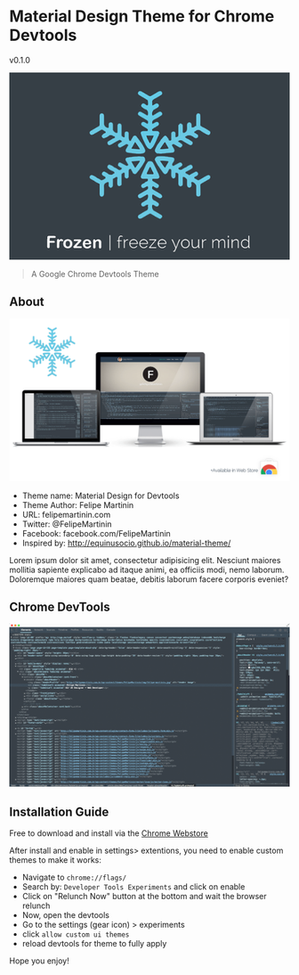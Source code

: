 # Material Design Theme for Chrome Devtools
v0.1.0

![Frozen](https://raw.githubusercontent.com/FelipeMartinin/frozen/master/images/Frozen-Logo.png)

> A Google Chrome Devtools Theme



## About

![Frozen Screen](https://raw.githubusercontent.com/FelipeMartinin/frozen/master/images/frozen-screen.png)

* Theme name: Material Design for Devtools
* Theme Author: Felipe Martinin
* URL: felipemartinin.com
* Twitter: @FelipeMartinin
* Facebook: facebook.com/FelipeMartinin
* Inspired by: http://equinusocio.github.io/material-theme/

Lorem ipsum dolor sit amet, consectetur adipisicing elit. Nesciunt maiores mollitia sapiente explicabo ad itaque animi, ea officiis modi, nemo laborum. Doloremque maiores quam beatae, debitis laborum facere corporis eveniet?



## Chrome DevTools
![Chrome Preview](https://raw.githubusercontent.com/FelipeMartinin/frozen/master/images/chrome-screen.png)


## Installation Guide


Free to download and install via the [Chrome Webstore](https://chrome.google.com/webstore/detail/frozen-devtools-theme/gbaddinigglahkekcppiongkmgmpahml)

After install and enable in settings> extentions,  you need to enable custom themes to make it works:
- Navigate to `chrome://flags/`
- Search by: `Developer Tools Experiments` and click on enable
- Click on "Relunch Now" button at the bottom  and wait the browser relunch
- Now, open the devtools
- Go to the settings (gear icon) > experiments
- click `allow custom ui themes`
- reload devtools for theme to fully apply





Hope you enjoy!
